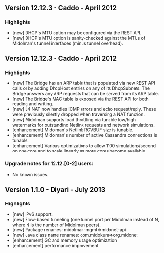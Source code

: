 ## Version 12.12.3 - Caddo - April 2012

### Highlights

- [new] DHCP's MTU option may be configured via the REST API.
- [new] DHCP's MTU option is sanity-checked against the MTUs of Midolman's
tunnel interfaces (minus tunnel overhead).

## Version 12.12.3 - Caddo - April 2012

### Highlights

- [new] The Bridge has an ARP table that is populated via new REST API calls or
by adding DhcpHost entries on any of its DhcpSubnets. The Bridge answers any
ARP requests that can be served from its ARP table.
- [new] The Bridge's MAC table is exposed via the REST API for both reading
and writing.
- [new] L4 NAT now handles ICMP errors and echo request/reply. These were
previously silently dropped when traversing a NAT function.
- [new] Midolman supports load throttling via tunable low/high
watermarks for outstanding Netlink requests and network simulations.
- [enhancement] Midolman's Netlink RCVBUF size is tunable.
- [enhancement] Midolman's number of active Cassandra connections is tunable.
- [enhancement] Various optimizations to allow 1100 simulations/second on one
 core and to scale linearly as more cores become available.

### Upgrade notes for 12.12.[0-2] users:

- No known issues.

## Version 1.1.0 - Diyari - July 2013

### Highlights

- [new] IPv6 support.
- [new] Flow-based tunneling (one tunnel port per Midolman instead of N, where
N is the number of Midolman peers).
- [new] Package renames: midolman-mgmt=>midonet-api
- [new] Java class name renames: com.midokura=>org.midonet
- [enhancement] GC and memory usage optimization
- [enhancement] performance improvement
